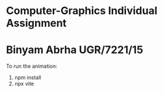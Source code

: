 # Computer-Graphics Individual Assignment
# Binyam Abrha UGR/7221/15

To run the animation:
1. npm install
2. npx vite